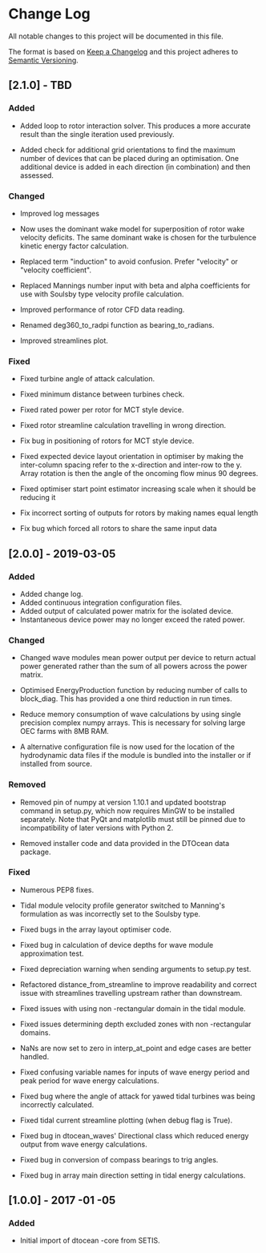 # Change Log

All notable changes to this project will be documented in this file.

The format is based on [Keep a Changelog](http://keepachangelog.com/)
and this project adheres to [Semantic Versioning](http://semver.org/).

## [2.1.0]   - TBD

### Added

  - Added loop to rotor interaction solver. This produces a more accurate
    result than the single iteration used previously.
  
  - Added check for additional grid orientations to find the maximum number of 
    devices that can be placed during an optimisation. One additional device is 
    added in each direction (in combination) and then assessed.

### Changed

  - Improved log messages
  
  - Now uses the dominant wake model for superposition of rotor wake
    velocity deficits. The same dominant wake is chosen for the turbulence
    kinetic energy factor calculation.
  
  - Replaced term "induction" to avoid confusion. Prefer "velocity" or
    "velocity coefficient".
  
  - Replaced Mannings number input with beta and alpha coefficients for use
    with Soulsby type velocity profile calculation.
  
  - Improved performance of rotor CFD data reading.
  
  - Renamed deg360_to_radpi function as bearing_to_radians.
  
  - Improved streamlines plot.

### Fixed

  - Fixed turbine angle of attack calculation.
  
  - Fixed minimum distance between turbines check.
  
  - Fixed rated power per rotor for MCT style device.
  
  - Fixed rotor streamline calculation travelling in wrong direction.
  
  - Fix bug in positioning of rotors for MCT style device.
  
  - Fixed expected device layout orientation in optimiser by making the 
    inter-column spacing refer to the x-direction and inter-row to the y. 
    Array rotation is then the angle of the oncoming flow minus 90 degrees.
  
  - Fixed optimiser start point estimator increasing scale when it should be 
    reducing it
  
  - Fix incorrect sorting of outputs for rotors by making names equal length
  
  - Fix bug which forced all rotors to share the same input data

## [2.0.0] - 2019-03-05

### Added

  - Added change log.
  - Added continuous integration configuration files.
  - Added output of calculated power matrix for the isolated device.
  - Instantaneous device power may no longer exceed the rated power.

### Changed

  - Changed wave modules mean power output per device to return actual power
    generated rather than the sum of all powers across the power matrix.
  
  - Optimised EnergyProduction function by reducing number of calls to
    block_diag. This has provided a one third reduction in run times.
  
  - Reduce memory consumption of wave calculations by using single precision 
    complex numpy arrays. This is necessary for solving large OEC farms with 8MB
    RAM.
  
  - A alternative configuration file is now used for the location of the
    hydrodynamic data files if the module is bundled into the installer or if
    installed from source.

### Removed

  - Removed pin of numpy at version 1.10.1 and updated bootstrap command in 
    setup.py, which now requires MinGW to be installed separately. Note that 
    PyQt and matplotlib must still be pinned due to incompatibility of later 
    versions with Python 2.
  
  - Removed installer code and data provided in the DTOcean data package.

### Fixed

  - Numerous PEP8 fixes.
  
  - Tidal module velocity profile generator switched to Manning's formulation as
    was incorrectly set to the Soulsby type.
  
  - Fixed bugs in the array layout optimiser code.
  
  - Fixed bug in calculation of device depths for wave module approximation
    test.
  
  - Fixed depreciation warning when sending arguments to setup.py test.
  
  - Refactored distance_from_streamline to improve readability and correct issue
    with streamlines travelling upstream rather than downstream.
  
  - Fixed issues with using non  -rectangular domain in the tidal module.
  
  - Fixed issues determining depth excluded zones with non  -rectangular
    domains.
  
  - NaNs are now set to zero in interp_at_point and edge cases are better
    handled.
  
  - Fixed confusing variable names for inputs of wave energy period and peak 
    period for wave energy calculations.
  
  - Fixed bug where the angle of attack for yawed tidal turbines was being
    incorrectly calculated.
  
  - Fixed tidal current streamline plotting (when debug flag is True).
  
  - Fixed bug in dtocean_waves' Directional class which reduced energy output
    from wave energy calculations.
  
  - Fixed bug in conversion of compass bearings to trig angles.
  
  - Fixed bug in array main direction setting in tidal energy calculations.


## [1.0.0]   - 2017  -01  -05

### Added

  - Initial import of dtocean  -core from SETIS.
